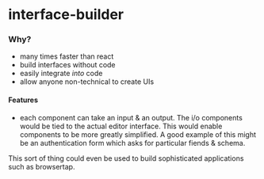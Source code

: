 # interface-builder


### Why?

- many times faster than react
- build interfaces without code
- easily integrate *into* code
- allow anyone non-technical to create UIs


#### Features

- each component can take an input & an output. The i/o components would be tied
to the actual editor interface. This would enable components to be more greatly simplified. A
good example of this might be an authentication form which asks for particular fiends & schema.


This sort of thing could even be used to build sophisticated applications such as browsertap. 
